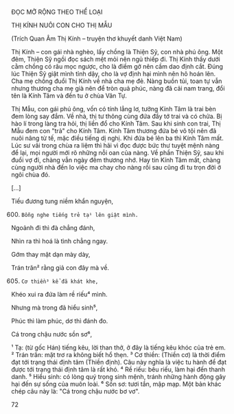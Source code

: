 ĐỌC MỞ RỘNG THEO THỂ LOẠI

THỊ KÍNH NUÔI CON CHO THỊ MẪU

(Trích Quan Âm Thị Kính – truyện thơ khuyết danh Việt Nam)

Thị Kính – con gái nhà nghèo, lấy chồng là Thiện Sỹ, con nhà phú ông. Một đêm, Thiện Sỹ ngồi đọc sách mệt mỏi nên ngủ thiếp đi. Thị Kính thấy dưới cằm chồng có râu mọc ngược, cho là điềm gở nên cầm dao định cắt. Đúng lúc Thiện Sỹ giật mình tỉnh dậy, cho là vợ định hại mình nên hô hoán lên. Cha mẹ chồng đuổi Thị Kính về nhà cha mẹ đẻ. Nàng buồn tủi, toan tự vẫn nhưng thương cha mẹ già nên để tròn quả phúc, nàng đã cải nam trang, đổi tên là Kính Tâm và đến tu ở chùa Vân Tự.

Thị Mẫu, con gái phú ông, vốn có tính lẳng lơ, tưởng Kính Tâm là trai bèn đem lòng say đắm. Về nhà, thị tư thông cùng đứa đầy tớ trai và có chửa. Bị hào lí trong làng tra hỏi, thị liền đổ cho Kính Tâm. Sau khi sinh con trai, Thị Mẫu đem con "trả" cho Kính Tâm. Kính Tâm thương đứa bé vô tội nên đã nuôi nâng từ tế, mặc điều tiếng dị nghị. Khi đứa bé lên ba thì Kính Tâm mất. Lúc sư vãi trong chùa ra liệm thì hãi vì đọc được bức thư tuyệt mệnh nàng để lại, mọi người mới rõ những nỗi oan của nàng. Về phần Thiện Sỹ, sau khi đuổi vợ đi, chàng vẫn ngày đêm thương nhớ. Hay tin Kính Tâm mất, chàng cùng người nhà đến lo việc ma chay cho nàng rồi sau cũng đi tu trọn đời ở ngôi chùa đó.

[...]

Tiếu đương tung niềm khẩn nguyện,

600.     Bỗng nghe tiếng trẻ tạ¹ lên giật mình.

Ngoảnh đi thì đà chẳng đánh,

Nhìn ra thì hoá là tình chẳng ngay.

Gớm thay mặt dạn mày dày,

Trán trăn² rằng giả con đây mà về.

605.     Cơ thiền³ kể đã khát khe,

Khéo xui ra đứa làm rề riếu⁴ mình.

Nhưng mà trong đã hiểu sinh⁵,

Phúc thì làm phúc, dơ thì đánh đo.

Cá trong chậu nước sồn sơ⁶,

¹ Tạ: (từ gốc Hán) tiếng kêu, lời than thở, ở đây là tiếng kêu khóc của trẻ em.
² Trán trăn: mặt trơ ra không biết hổ thẹn.
³ Cơ thiền: (Thiền cơ) là thời điểm đạt tới trạng thái định tâm (Thiền định). Câu này nghĩa là việc tu hành để đạt được tới trạng thái định tâm là rất khó.
⁴ Rề riếu: bêu riếu, làm hại đến thanh danh.
⁵ Hiểu sinh: có lòng quý trọng sinh mệnh, tránh những hành động gây hại đến sự sống của muôn loài.
⁶ Sồn sơ: tươi tắn, mập mạp. Một bản khác chép câu này là: "Cá trong chậu nước bơ vơ".

72